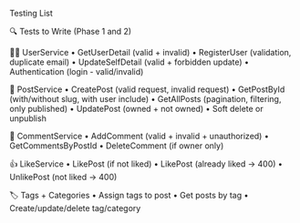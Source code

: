 Testing List

🔍 Tests to Write (Phase 1 and 2)

🧑‍💻 UserService
• GetUserDetail (valid + invalid)
• RegisterUser (validation, duplicate email)
• UpdateSelfDetail (valid + forbidden update)
• Authentication (login - valid/invalid)

📝 PostService
• CreatePost (valid request, invalid request)
• GetPostById (with/without slug, with user include)
• GetAllPosts (pagination, filtering, only published)
• UpdatePost (owned + not owned)
• Soft delete or unpublish

💬 CommentService
• AddComment (valid + invalid + unauthorized)
• GetCommentsByPostId
• DeleteComment (if owner only)

👍 LikeService
• LikePost (if not liked)
• LikePost (already liked → 400)
• UnlikePost (not liked → 400)

🏷️ Tags + Categories
• Assign tags to post
• Get posts by tag
• Create/update/delete tag/category
